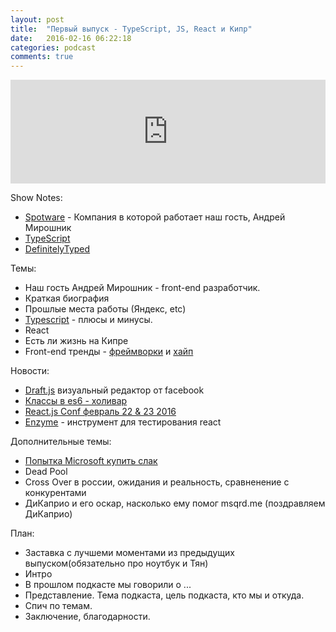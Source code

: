 ```yaml
---
layout: post
title:  "Первый выпуск - TypeScript, JS, React и Кипр"
date:   2016-02-16 06:22:18
categories: podcast
comments: true
---
```


<iframe width="100%" height="166" scrolling="no" frameborder="no" src="https://w.soundcloud.com/player/?url=https%3A//api.soundcloud.com/tracks/250616138&amp;color=ff5500&amp;auto_play=false&amp;hide_related=false&amp;show_comments=true&amp;show_user=true&amp;show_reposts=false"></iframe>
<br>

Show Notes:

- [Spotware](https://www.spotware.com) - Компания в которой работает наш гость, Андрей Мирошник
- [TypeScript](http://www.typescriptlang.org)
- [DefinitelyTyped](https://github.com/DefinitelyTyped/DefinitelyTyped)


Темы:

- Наш гость Андрей Мирошник - front-end разработчик.
- Краткая биография
- Прошлые места работы (Яндекс, etc)
- [Typescript](http://www.typescriptlang.org) - плюсы и минусы. 
- React
- Есть ли жизнь на Кипре
- Front-end тренды - [фреймворки](http://www.clock.co.uk/blog/javascript-frameworks-in-2016) и [хайп](https://dev.by/lenta/main/v-reytinge-populyarnyh-yazykov-programmirovaniya-redmonk-po-prezhnemu-lidiruyut-javascript-i-java)

Новости:

- [Draft.js](https://facebook.github.io/draft-js/) визуальный редактор от facebook
- [Классы в es6 - холивар](https://medium.com/@housecor/in-defense-of-javascript-classes-e50bf2270a95#.sbuoffkk0)
- [React.js Conf февраль 22 & 23 2016](http://conf.reactjs.com)
- [Еnzyme](https://medium.com/airbnb-engineering/enzyme-javascript-testing-utilities-for-react-a417e5e5090f#.4akorw8kf)  - инструмент для тестирования react


Дополнительные темы:

- [Попытка Microsoft купить слак](http://techcrunch.com/2016/03/04/source-microsoft-mulled-an-8-billion-bid-for-slack-will-focus-on-skype-instead)
- Dead Pool
- Cross Over в россии, ожидания и реальность, сравненение с конкурентами
- ДиКаприо и его оскар, насколько ему помог msqrd.me (поздравляем ДиКаприо)


План:

- Заставка с лучшеми моментами из предыдущих выпуском(обязательно про ноутбук и Тян)
- Интро
- В прошлом подкасте мы говорили о ...
- Представление. Тема подкаста, цель подкаста, кто мы и откуда.
- Спич по темам.
- Заключение, благодарности. 
